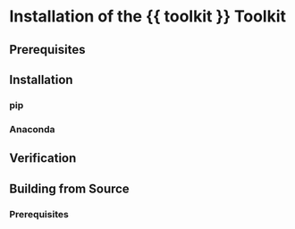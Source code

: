# Installation of the {{ toolkit }} Toolkit

## Prerequisites

### 

## Installation

### pip

### Anaconda

## Verification

## Building from Source

### Prerequisites